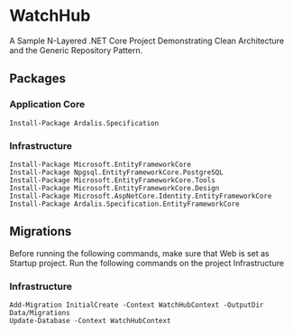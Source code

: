 # WatchHub

A Sample N-Layered .NET Core Project Demonstrating Clean Architecture and the Generic Repository Pattern.

## Packages

### Application Core
```
Install-Package Ardalis.Specification
```


### Infrastructure
```
Install-Package Microsoft.EntityFrameworkCore
Install-Package Npgsql.EntityFrameworkCore.PostgreSQL
Install-Package Microsoft.EntityFrameworkCore.Tools
Install-Package Microsoft.EntityFrameworkCore.Design
Install-Package Microsoft.AspNetCore.Identity.EntityFrameworkCore
Install-Package Ardalis.Specification.EntityFrameworkCore
```


## Migrations

Before running the following commands, make sure that Web is set as Startup project. Run the following commands on the project Infrastructure

### Infrastructure

```
Add-Migration InitialCreate -Context WatchHubContext -OutputDir Data/Migrations
Update-Database -Context WatchHubContext
```